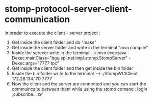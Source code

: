# stomp-protocol-server-client-communication

In oreder to execute the client - server project :
1. Get inside the client folder and do "make"
2. Get inside the server folder and write in the terminal "mvn compile"
3. Inside the serever write in the terminal -->  mvn exec:java -Dexec.mainClass="bgu.spl.net.impl.stomp.StompServer" -Dexec.args="7777 tpc"
4. Get inside the client folder and then get inside the bin folder  
5. Inside the bin folder write to the terminal --> ./StompWCIClient 172.28.134.170 7777
6. Now the client and the server are connected and you can start the commuincaite between them
 while using the stomp comand : login ,subscribe...
ים'
